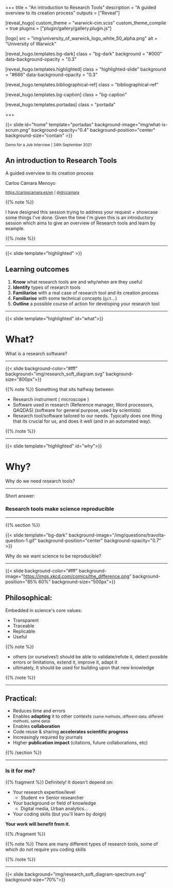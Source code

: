 +++
title = "An introduction to Research Tools"
description = "A guided overview to its creation process"
outputs = ["Reveal"]


[reveal_hugo]
custom_theme = "warwick-cim.scss"
custom_theme_compile = true
plugins = ["plugin/gallery/gallery.plugin.js"]

[logo]
src = "img/university_of_warwick_logo_white_50_alpha.png"
alt = "University of Warwick"

[reveal_hugo.templates.bg-dark]
class = "bg-dark"
background = "#000"
data-background-opacity = "0.3"

[reveal_hugo.templates.highlighted]
class = "highlighted-slide"
background = "#666"
data-background-opacity = "0.3"

[reveal_hugo.templates.bibliographical-ref]
class = "bibliographical-ref"

[reveal_hugo.templates.bg-caption]
class = "bg-caption"

[reveal_hugo.templates.portadas]
class = "portada"

+++

{{< slide id="home" template="portadas" background-image="img/what-is-scrum.png"  background-opacity="0.4" background-position="center" background-size="contain" >}}

<div class="borders">

<small>Demo for a Job Interview | 24th September 2021</small>

<h2>An introduction to Research Tools</h2>

A guided overview to its creation process


<div class="authors">
<p>Carlos Cámara Menoyo</p>

<small><a href="https://carloscamara.es/en">https://carloscamara.es/en</a> | <a href="https://twitter.com/drccamara">@drccamara</a></small>

</div>

</div>

{{% note %}}

I have designed this session trying to address your request + showcase some things I've done.
Given the time I'm given this is an introductory session which aims to give an overview of Research tools and learn by example.

{{% /note %}}

---

{{< slide template="highlighted" >}}

## Learning outcomes

1. **Know** what research tools are and why/when are they useful
2. **Identify** types of research tools
3. **Familiarise** with a real case of research tool and its creation process
5. **Familiarise** with some technical concepts (`git`...)
4. **Outline** a possible course of action for developing your research tool

---

{{< slide template="highlighted" id="what">}}

# What?

What is a research software?

---

<!-- {{< slide background="img/research_soft_diagram.png" background-position="80% 60%" background-size="800px">}} -->
{{< slide background-color="#fff" background="img/research_soft_diagram.svg" background-size="800px">}}


{{% note %}}
Something that sits halfway between 

* Research instrument ( microscope )
* Software used in research (Reference manager, Word processors, QAQDAS) (software for general purpose, used by scientists)
* Research tool/software tailored to our needs. Typically does one thing that its crucial for us, and does it well (and in an automated way).

{{% /note %}}


---



{{< slide template="highlighted" id="why">}}

# Why?

Why do we need research tools?

---

Short answer: 

### Research tools make science reproducible

---

{{% section %}}

{{< slide template="bg-dark" background-image="/img/questions/travolta-question-1.gif" background-position="center" background-opacity="0.7" >}}


Why do we want science to be reproducible?

---



{{< slide background-color="#fff" background-image="https://imgs.xkcd.com/comics/the_difference.png" background-position="85% 60%" background-size="500px">}}


<!-- ![](https://imgs.xkcd.com/comics/the_difference.png) -->

## Philosophical: 

Embedded in science's core values: 
  
* Transparent
* Traceable 
* Replicable
* Useful

{{% note %}}

* others (or ourselves!) should be able to validate/refute it, detect possible errors or limitations, extend it, improve it, adapt it
* ultimately, It should be used for building upon that new knowledge

{{% /note %}}

---

## Practical:

* Reduces time and errors
* Enables **adapting** it to other contexts <small>(same methods, different data; different methods, same data)</small>
* Enables **collaboration**
* Code reuse & sharing **accelerates scientific progress**
* Increasingly required by journals
* Higher **publication impact** (citations, future collaborations, etc)

{{% /section %}}

--- 

### Is it for me?

{{% fragment %}} Definitely! It doesn't depend on: 

* Your research expertise/level
    * Student <-> Senior researcher
* Your background or field of knowledge
    * Digital media, Urban analytics...
* Your coding skills (but you'll learn by doign)

**Your work will benefit from it.**

{{% /fragment %}}



{{% note %}}
There are many different types of research tools, some of which do not require you coding skills

{{% /note %}}

---

{{< slide background="img/research_soft_diagram-spectrum.svg" background-size="70%">}}
